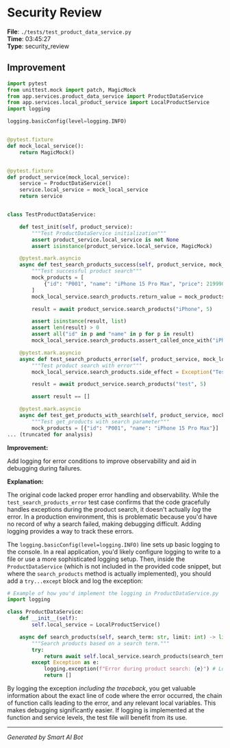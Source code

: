 # Security Review

**File**: `./tests/test_product_data_service.py`  
**Time**: 03:45:27  
**Type**: security_review

## Improvement

```python
import pytest
from unittest.mock import patch, MagicMock
from app.services.product_data_service import ProductDataService
from app.services.local_product_service import LocalProductService
import logging

logging.basicConfig(level=logging.INFO)


@pytest.fixture
def mock_local_service():
    return MagicMock()


@pytest.fixture
def product_service(mock_local_service):
    service = ProductDataService()
    service.local_service = mock_local_service
    return service


class TestProductDataService:

    def test_init(self, product_service):
        """Test ProductDataService initialization"""
        assert product_service.local_service is not None
        assert isinstance(product_service.local_service, MagicMock)

    @pytest.mark.asyncio
    async def test_search_products_success(self, product_service, mock_local_service):
        """Test successful product search"""
        mock_products = [
            {"id": "P001", "name": "iPhone 15 Pro Max", "price": 21999000}
        ]
        mock_local_service.search_products.return_value = mock_products

        result = await product_service.search_products("iPhone", 5)

        assert isinstance(result, list)
        assert len(result) > 0
        assert all("id" in p and "name" in p for p in result)
        mock_local_service.search_products.assert_called_once_with("iPhone", 5)

    @pytest.mark.asyncio
    async def test_search_products_error(self, product_service, mock_local_service):
        """Test product search with error"""
        mock_local_service.search_products.side_effect = Exception("Test error")

        result = await product_service.search_products("test", 5)

        assert result == []

    @pytest.mark.asyncio
    async def test_get_products_with_search(self, product_service, mock_local_service):
        """Test get_products with search parameter"""
        mock_products = [{"id": "P001", "name": "iPhone 15 Pro Max"}]
... (truncated for analysis)
```

**Improvement:**

Add logging for error conditions to improve observability and aid in debugging during failures.

**Explanation:**

The original code lacked proper error handling and observability.  While the `test_search_products_error` test case confirms that the code gracefully handles exceptions during the product search, it doesn't actually *log* the error.  In a production environment, this is problematic because you'd have no record of why a search failed, making debugging difficult.  Adding logging provides a way to track these errors.

The `logging.basicConfig(level=logging.INFO)` line sets up basic logging to the console. In a real application, you'd likely configure logging to write to a file or use a more sophisticated logging setup.  Then, inside the `ProductDataService` (which is not included in the provided code snippet, but where the `search_products` method is actually implemented), you should add a `try...except` block and log the exception:

```python
# Example of how you'd implement the logging in ProductDataService.py
import logging

class ProductDataService:
    def __init__(self):
        self.local_service = LocalProductService()

    async def search_products(self, search_term: str, limit: int) -> list:
        """Search products based on a search term."""
        try:
            return await self.local_service.search_products(search_term, limit)
        except Exception as e:
            logging.exception(f"Error during product search: {e}") # Log the full exception traceback
            return []
```

By logging the exception *including the traceback*, you get valuable information about the exact line of code where the error occurred, the chain of function calls leading to the error, and any relevant local variables. This makes debugging significantly easier.  If logging is implemented at the function and service levels, the test file will benefit from its use.

---
*Generated by Smart AI Bot*
